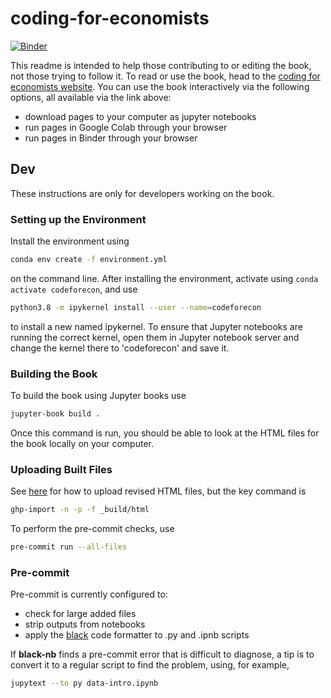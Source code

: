 # coding-for-economists

[![Binder](https://mybinder.org/badge_logo.svg)](https://mybinder.org/v2/gh/aeturrell/coding-for-economists/HEAD)

This readme is intended to help those contributing to or editing the book, not those trying to follow it. To read or use the book, head to the [coding for economists website](https://aeturrell.github.io/coding-for-economists/intro.html). You can use the book interactively via the following options, all available via the link above:
- download pages to your computer as jupyter notebooks
- run pages in Google Colab through your browser
- run pages in Binder through your browser

## Dev

These instructions are only for developers working on the book.
### Setting up the Environment

Install the environment using

```bash
conda env create -f environment.yml
```

on the command line. After installing the environment, activate using `conda activate codeforecon`, and use

```bash
python3.8 -m ipykernel install --user --name=codeforecon
```

to install a new named ipykernel. To ensure that Jupyter notebooks are running the correct kernel, open them in Jupyter notebook server and change the kernel there to 'codeforecon' and save it.

### Building the Book

To build the book using Jupyter books use

```bash
jupyter-book build .
```

Once this command is run, you should be able to look at the HTML files for the book locally on your computer.

### Uploading Built Files


See [here](https://jupyterbook.org/publish/gh-pages.html) for how to upload revised HTML files, but the key command is

```bash
ghp-import -n -p -f _build/html
```

To perform the pre-commit checks, use

```bash
pre-commit run --all-files
```

### Pre-commit

Pre-commit is currently configured to:

- check for large added files
- strip outputs from notebooks
- apply the [black](https://black.readthedocs.io/en/stable/) code formatter to .py and .ipnb scripts

If **black-nb** finds a pre-commit error that is difficult to diagnose, a tip is to convert it to a regular script to find the problem, using, for example,

```bash
jupytext --to py data-intro.ipynb
```